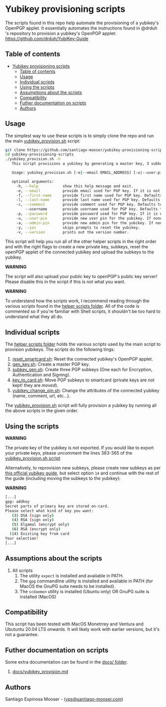 
# Yubikey provisioning scripts

The scripts found in this repo help automate the provisioning of a yubikey's OpenPGP applet. It essentially automates the instructions found in @drduh 's repository to provision a yubikey's OpenPGP applet: https://github.com/drduh/YubiKey-Guide

## Table of contents

- [Yubikey provisioning scripts](#yubikey-provisioning-scripts)
  - [Table of contents](#table-of-contents)
  - [Usage](#usage)
  - [Individual scripts](#individual-scripts)
  - [Using the scripts](#using-the-scripts)
  - [Assumptions about the scripts](#assumptions-about-the-scripts)
  - [Compatibility](#compatibility)
  - [Futher documentation on scripts](#futher-documentation-on-scripts)
  - [Authors](#authors)

## Usage

The simplest way to use these scripts is to simply clone the repo and run the main [yubikey_provision.sh](./yubikey_provision.sh) script:

```bash
git clone https://github.com/santiago-mooser/yubikey-provisioning-scripts.git
cd yubikey-provisioning-scripts
./yubikey_provision.sh -h
   This script provisions a yubikey by generating a master key, 3 subkeys and moving the subkeys to the yubikey. Please read the documentation for more information.

   Usage: yubikey_provision.sh [-e|--email EMAIL_ADDRESS] [-u|--user-pin USER_PIN] [-a|--admin-pin ADMIN_PIN] [-y|--yes]

   optional arguments:
     -h, --help           show this help message and exit.
     -e, --email          provide email used for PGP key. If it is not provided, the user is prompted for an email.
     -f, --first-name     provide first name used for PGP key. Defaults to an empty string.
     -l, --last-name      provide last name used for PGP key. Defaults to an empty string.
     -c, --comment        provide comment used for PGP key. Defaults to an empty string.
         --username       provide username used for PGP key. Defaults to an empty string.
     -p, --password       provide password used for PGP key. If it is not provided, a random one is generated.
     -u, --user-pin       provide new user pin for the yubikey. If none is provided, a random one is generated.
     -a, --admin-pin      provide new admin pin for the yubikey. If none is provided, a random one is generated.
     -y, --yes            skips prompts to reset the yubikey.
     -v, --version        prints out the version number.
```

This script will help you run all of the other helper scripts in the right order and with the right flags to create a new private key, subkeys, reset the openPGP applet of the connected yubikey and upload the subkeys to the yubikey.

**WARNING**

The script will also upload your public key to openPGP's public key server! Please disable this in the script if this is not what you want.

**WARNING**

To understand how the scripts work, I recommend reading through the various scripts found in the [helper scripts folder](./helper_scripts/). All of the code is commented so if you're familiar with Shell scripts, it shouldn't be too hard to understand what they all do.

## Individual scripts

The [helper scripts folder](./helper_scripts/) holds the various scripts used by the main script to provision yubikeys. The scripts do the following tings:

1. [reset_smartcard.sh](./helper_scripts/reset_smartcard.sh): Reset the connected yubikey's OpenPGP applet.
2. [gen_key.sh](./helper_scripts/gen_key.sh): Create a master PGP key.
3. [subkey_gen.sh](./helper_scripts/subkey_gen.sh): Create three PGP subkeys (One each for Encryption, Authentication and Signing).
4. [key_to_card.sh](./helper_scripts/key_to_card.sh): Move PGP subkeys to smartcard (private keys are not kept! they are *moved*).
5. [yubikey_change_pin.sh](./helper_scripts/yubikey_change_attributes.sh): Change the attributes of the connected yubikey (name, comment, url, etc...).

The [yubikey_provision.sh](./yubikey_provision.sh) script will fully provision a yubikey by running all the above scripts in the given order.

## Using the scripts

**WARNING**

The private key of the yubikey is not exported. If you would like to export your private keys, please uncomment the lines 363-365 of the [yubikey_provision.sh script](yubikey_provision.sh#L362)

Alternatively, to reprovision new subkeys, please create new subkeys as per [this official yubikey guide](https://github.com/drduh/YubiKey-Guide#sub-keys), but select option `14` and continue with the rest of the guide (including moving the subkeys to the yubikey):

**WARNING**

```bash
[...]
gpg> addkey
Secret parts of primary key are stored on-card.
Please select what kind of key you want:
   (3) DSA (sign only)
   (4) RSA (sign only)
   (5) Elgamal (encrypt only)
   (6) RSA (encrypt only)
  (14) Existing key from card
Your selection?
[...]
```

## Assumptions about the scripts

1. All scripts
   1. The utility `expect` is installed and available in PATH.
   2. The `gpg` commandline utility is installed and available in PATH (for MacOS the GnuPG suite needs to be installed).
   3. The `scdaemon` utility is installed (Ubuntu only) OR GnuPG suite is installed (MacOS)

## Compatibility

This script has been tested with MacOS Monetrrey and Ventura and Ubutuntu 20.04 LTS onwards. It will likely work with earlier versions, but it's not a guarantee.

## Futher documentation on scripts

Some extra documentation can be found in the [docs/ folder](./docs/).

1. [docs/yubikey_provision.md](./docs/yubikey_provision.md)

## Authors

Santiago Espinosa Mooser - (yps@santiago-mooser.com)
